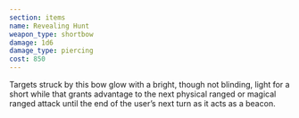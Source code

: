 ```yaml
---
section: items
name: Revealing Hunt
weapon_type: shortbow
damage: 1d6
damage_type: piercing
cost: 850
---
```

Targets struck by this bow glow with a bright, though not blinding, light for a short while that grants advantage to the next physical ranged or magical ranged attack until the end of the user’s next turn as it acts as a beacon.